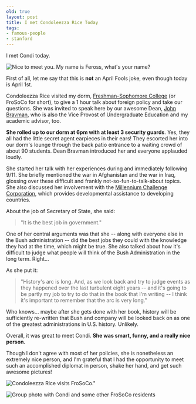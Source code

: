 ```yaml
---
old: true
layout: post
title: I met Condoleezza Rice Today
tags:
- famous-people
- stanford
---
```


I met Condi today.

![Nice to meet you. My name is Feross, what's your name?](/images/feross-and-condi.png)

First of all, let me say that this is **not** an April Fools joke, even though today is April 1st.

Condoleezza Rice visited my dorm, [Freshman-Sophomore College](http://frosoco.stanford.edu) (or FroSoCo for short), to give a 1 hour talk about foreign policy and take our questions. She was invited to speak here by our awesome Dean, [John Bravman](http://en.wikipedia.org/wiki/John_C._Bravman), who is also the Vice Provost of Undergraduate Education and my academic advisor, too.

**She rolled up to our dorm at 6pm with at least 3 security guards**. Yes, they all had the little secret agent earpieces in their ears! They escorted her into our dorm's lounge through the back patio entrance to a waiting crowd of about 90 students. Dean Bravman introduced her and everyone applauded loudly.

She started her talk with her experiences during and immediately following 9/11. She briefly mentioned the war in Afghanistan and the war in Iraq, glossing over these difficult and frankly not-so-fun-to-talk-about topics. She also discussed her involvement with the [Millennium Challenge Corporation](http://en.wikipedia.org/wiki/Millennium_Challenge_Account), which provides developmental assistance to developing countries.

About the job of Secretary of State, she said:

> "It is the best job in government."

One of her central arguments was that she -- along with everyone else in the Bush administration -- did the best jobs they could with the knowledge they had at the time, which might be true. She also talked about how it's difficult to judge what people will think of the Bush Administration in the long term. Right...

As she put it:

> "History's arc is long. And, as we look back and try to judge events as they happened over the last turbulent eight years -- and it's going to be partly my job to try to do that in the book that I'm writing -- I think it's important to remember that the arc is very long."

Who knows... maybe after she gets done with her book, history will be sufficiently re-written that Bush and company will be looked back on as one of the greatest administrations in U.S. history. Unlikely.

Overall, it was great to meet Condi. **She was smart, funny, and a really nice person.**

Though I don't agree with most of her policies, she is nonetheless an extremely nice person, and I'm grateful that I had the opportunity to meet such an accomplished diplomat in person, shake her hand, and get such awesome pictures!

![Condoleezza Rice visits FroSoCo."](/images/condi-group-photo-1.png)

![Group photo with Condi and some other FroSoCo residents](/images/condi-group-photo-1.png)